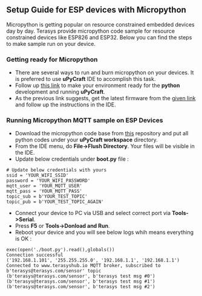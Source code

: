 ## Setup Guide for ESP devices with Micropython
Micropython is getting popular on resource constrained embedded devices day by day. Terasys provide micropython code sample for resource constrained devices like ESP826 and ESP32.
Below you can find the steps to make sample run on your device.
### Getting ready for Micropython
* There are several ways to run and burn micropython on your devices. It is preferred to use **uPyCraft** IDE to accomplish this task.
* Follow up [this link](https://randomnerdtutorials.com/getting-started-micropython-esp32-esp8266/) to make your environment ready for the **python** development and running **uPyCraft**.
* As the previous link suggests, get the latest firmware from the [given link](https://randomnerdtutorials.com/flash-upload-micropython-firmware-esp32-esp8266/) and follow up the instructions in the IDE.
### Running Micropython MQTT sample on ESP Devices
* Download the micropython code base from [this](https://github.com/gabod2000/Terasys-MQTT/tree/master/client/esp8266_micropython) repository and put all python codes under your **uPyCraft workspace** directory.
* From the IDE menu, do **File->Flush Directory**. Your files will be visible in the IDE.
* Update below credentials under **boot.py** file :
```
# Update below credentials with yours
ssid = 'YOUR_WIFI_SSID'
password = 'YOUR_WIFI_PASSWORD'
mqtt_user = 'YOUR_MQTT_USER'
mqtt_pass = 'YOUR_MQTT_PASS'
topic_sub = b'YOUR_TEST_TOPIC'
topic_pub = b'YOUR_TEST_TOPIC_AGAIN'
```
* Connect your device to PC via USB and select correct port via **Tools->Serial**.
* Press **F5** or **Tools->Donload and Run**. 
* Reboot your device and you will see below logs whih means everything is OK : 
```
exec(open('./boot.py').read(),globals())
Connection successful
('192.168.1.101', '255.255.255.0', '192.168.1.1', '192.168.1.1')
Connected to www.terasyshub.io MQTT broker, subscribed to b'terasys@terasys.com/sensor' topic
(b'terasys@terasys.com/sensor', b'terasys test msg #0')
(b'terasys@terasys.com/sensor', b'terasys test msg #1')
(b'terasys@terasys.com/sensor', b'terasys test msg #2')
```